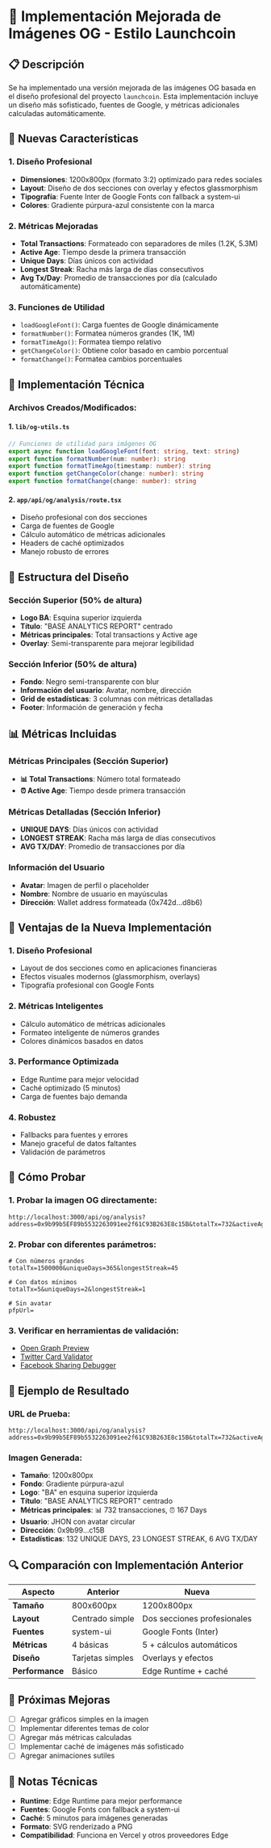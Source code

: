 # 🚀 Implementación Mejorada de Imágenes OG - Estilo Launchcoin

## 📋 Descripción

Se ha implementado una versión mejorada de las imágenes OG basada en el diseño profesional del proyecto `launchcoin`. Esta implementación incluye un diseño más sofisticado, fuentes de Google, y métricas adicionales calculadas automáticamente.

## 🎨 Nuevas Características

### **1. Diseño Profesional**
- **Dimensiones**: 1200x800px (formato 3:2) optimizado para redes sociales
- **Layout**: Diseño de dos secciones con overlay y efectos glassmorphism
- **Tipografía**: Fuente Inter de Google Fonts con fallback a system-ui
- **Colores**: Gradiente púrpura-azul consistente con la marca

### **2. Métricas Mejoradas**
- **Total Transactions**: Formateado con separadores de miles (1.2K, 5.3M)
- **Active Age**: Tiempo desde la primera transacción
- **Unique Days**: Días únicos con actividad
- **Longest Streak**: Racha más larga de días consecutivos
- **Avg Tx/Day**: Promedio de transacciones por día (calculado automáticamente)

### **3. Funciones de Utilidad**
- `loadGoogleFont()`: Carga fuentes de Google dinámicamente
- `formatNumber()`: Formatea números grandes (1K, 1M)
- `formatTimeAgo()`: Formatea tiempo relativo
- `getChangeColor()`: Obtiene color basado en cambio porcentual
- `formatChange()`: Formatea cambios porcentuales

## 🔧 Implementación Técnica

### **Archivos Creados/Modificados:**

#### **1. `lib/og-utils.ts`**
```typescript
// Funciones de utilidad para imágenes OG
export async function loadGoogleFont(font: string, text: string)
export function formatNumber(num: number): string
export function formatTimeAgo(timestamp: number): string
export function getChangeColor(change: number): string
export function formatChange(change: number): string
```

#### **2. `app/api/og/analysis/route.tsx`**
- Diseño profesional con dos secciones
- Carga de fuentes de Google
- Cálculo automático de métricas adicionales
- Headers de caché optimizados
- Manejo robusto de errores

## 🎯 Estructura del Diseño

### **Sección Superior (50% de altura)**
- **Logo BA**: Esquina superior izquierda
- **Título**: "BASE ANALYTICS REPORT" centrado
- **Métricas principales**: Total transactions y Active age
- **Overlay**: Semi-transparente para mejorar legibilidad

### **Sección Inferior (50% de altura)**
- **Fondo**: Negro semi-transparente con blur
- **Información del usuario**: Avatar, nombre, dirección
- **Grid de estadísticas**: 3 columnas con métricas detalladas
- **Footer**: Información de generación y fecha

## 📊 Métricas Incluidas

### **Métricas Principales (Sección Superior)**
- **📊 Total Transactions**: Número total formateado
- **⏰ Active Age**: Tiempo desde primera transacción

### **Métricas Detalladas (Sección Inferior)**
- **UNIQUE DAYS**: Días únicos con actividad
- **LONGEST STREAK**: Racha más larga de días consecutivos
- **AVG TX/DAY**: Promedio de transacciones por día

### **Información del Usuario**
- **Avatar**: Imagen de perfil o placeholder
- **Nombre**: Nombre de usuario en mayúsculas
- **Dirección**: Wallet address formateada (0x742d...d8b6)

## 🚀 Ventajas de la Nueva Implementación

### **1. Diseño Profesional**
- Layout de dos secciones como en aplicaciones financieras
- Efectos visuales modernos (glassmorphism, overlays)
- Tipografía profesional con Google Fonts

### **2. Métricas Inteligentes**
- Cálculo automático de métricas adicionales
- Formateo inteligente de números grandes
- Colores dinámicos basados en datos

### **3. Performance Optimizada**
- Edge Runtime para mejor velocidad
- Caché optimizado (5 minutos)
- Carga de fuentes bajo demanda

### **4. Robustez**
- Fallbacks para fuentes y errores
- Manejo graceful de datos faltantes
- Validación de parámetros

## 🧪 Cómo Probar

### **1. Probar la imagen OG directamente:**
```
http://localhost:3000/api/og/analysis?address=0x9b99b5EF89b5532263091ee2f61C93B263E8c15B&totalTx=732&activeAge=167+Days&uniqueDays=132&longestStreak=23&username=Jhon&pfpUrl=https://example.com/avatar.jpg
```

### **2. Probar con diferentes parámetros:**
```
# Con números grandes
totalTx=1500000&uniqueDays=365&longestStreak=45

# Con datos mínimos
totalTx=5&uniqueDays=2&longestStreak=1

# Sin avatar
pfpUrl=
```

### **3. Verificar en herramientas de validación:**
- [Open Graph Preview](https://www.opengraph.xyz/)
- [Twitter Card Validator](https://cards-dev.twitter.com/validator)
- [Facebook Sharing Debugger](https://developers.facebook.com/tools/debug/)

## 📱 Ejemplo de Resultado

### **URL de Prueba:**
```
http://localhost:3000/api/og/analysis?address=0x9b99b5EF89b5532263091ee2f61C93B263E8c15B&totalTx=732&activeAge=167+Days&uniqueDays=132&longestStreak=23&username=Jhon&pfpUrl=https://example.com/avatar.jpg
```

### **Imagen Generada:**
- **Tamaño**: 1200x800px
- **Fondo**: Gradiente púrpura-azul
- **Logo**: "BA" en esquina superior izquierda
- **Título**: "BASE ANALYTICS REPORT" centrado
- **Métricas principales**: 📊 732 transacciones, ⏰ 167 Days
- **Usuario**: JHON con avatar circular
- **Dirección**: 0x9b99...c15B
- **Estadísticas**: 132 UNIQUE DAYS, 23 LONGEST STREAK, 6 AVG TX/DAY

## 🔍 Comparación con Implementación Anterior

| Aspecto | Anterior | Nueva |
|---------|----------|-------|
| **Tamaño** | 800x600px | 1200x800px |
| **Layout** | Centrado simple | Dos secciones profesionales |
| **Fuentes** | system-ui | Google Fonts (Inter) |
| **Métricas** | 4 básicas | 5 + cálculos automáticos |
| **Diseño** | Tarjetas simples | Overlays y efectos |
| **Performance** | Básico | Edge Runtime + caché |

## 🎯 Próximas Mejoras

- [ ] Agregar gráficos simples en la imagen
- [ ] Implementar diferentes temas de color
- [ ] Agregar más métricas calculadas
- [ ] Implementar caché de imágenes más sofisticado
- [ ] Agregar animaciones sutiles

## 📝 Notas Técnicas

- **Runtime**: Edge Runtime para mejor performance
- **Fuentes**: Google Fonts con fallback a system-ui
- **Caché**: 5 minutos para imágenes generadas
- **Formato**: SVG renderizado a PNG
- **Compatibilidad**: Funciona en Vercel y otros proveedores Edge
